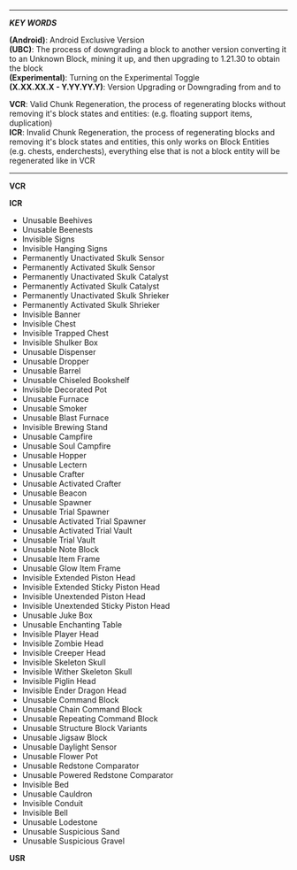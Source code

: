 ______________________________________________________________________________________________________________________________________
***KEY WORDS***

**(Android)**: Android Exclusive Version
<br>
**(UBC)**: The process of downgrading a block to another version converting it to an Unknown Block, mining it up, and then upgrading to 1.21.30 to obtain the block
<br>
**(Experimental)**: Turning on the Experimental Toggle
<br>
**(X.XX.XX.X - Y.YY.YY.Y)**: Version Upgrading or Downgrading from and to 
<br>

**VCR**: Valid Chunk Regeneration, the process of regenerating blocks without removing it's block states and entities: (e.g. floating support items, duplication)
<br>
**ICR**: Invalid Chunk Regeneration, the process of regenerating blocks and removing it's block states and entities, this only works on Block Entities (e.g. chests, enderchests), everything else that is not a block entity will be regenerated like in VCR
<br>
______________________________________________________________________________________________________________________________________

****VCR****

****ICR****
- Unusable Beehives
- Unusable Beenests
- Invisible Signs
- Invisible Hanging Signs
- Permanently Unactivated Skulk Sensor
- Permanently Activated Skulk Sensor
- Permanently Unactivated Skulk Catalyst
- Permanently Activated Skulk Catalyst
- Permanently Unactivated Skulk Shrieker
- Permanently Activated Skulk Shrieker
- Invisible Banner
- Invisible Chest
- Invisible Trapped Chest
- Invisible Shulker Box
- Unusable Dispenser
- Unusable Dropper
- Unusable Barrel
- Unusable Chiseled Bookshelf
- Invisible Decorated Pot
- Unusable Furnace
- Unusable Smoker
- Unusable Blast Furnace
- Invisible Brewing Stand
- Unusable Campfire
- Unusable Soul Campfire
- Unusable Hopper
- Unusable Lectern
- Unusable Crafter
- Unusable Activated Crafter
- Unusable Beacon
- Unusable Spawner
- Unusable Trial Spawner
- Unusable Activated Trial Spawner
- Unusable Activated Trial Vault
- Unusable Trial Vault
- Unusable Note Block
- Unusable Item Frame
- Unusable Glow Item Frame
- Invisible Extended Piston Head
- Invisible Extended Sticky Piston Head
- Invisible Unextended Piston Head
- Invisible Unextended Sticky Piston Head
- Unusable Juke Box
- Unusable Enchanting Table
- Invisible Player Head
- Invisible Zombie Head
- Invisible Creeper Head
- Invisible Skeleton Skull
- Invisible Wither Skeleton Skull
- Invisible Piglin Head
- Invisible Ender Dragon Head
- Unusable Command Block
- Unusable Chain Command Block
- Unusable Repeating Command Block
- Unusable Structure Block Variants
- Unusable Jigsaw Block
- Unusable Daylight Sensor
- Unusable Flower Pot
- Unusable Redstone Comparator
- Unusable Powered Redstone Comparator
- Invisible Bed
- Unusable Cauldron
- Invisible Conduit
- Invisible Bell
- Unusable Lodestone
- Unusable Suspicious Sand
- Unusable Suspicious Gravel

****USR****
